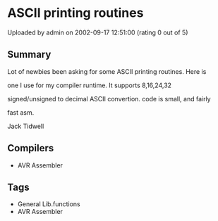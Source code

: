 # ASCII printing routines

Uploaded by admin on 2002-09-17 12:51:00 (rating 0 out of 5)

## Summary

Lot of newbies been asking for some ASCII printing routines. Here is  

one I use for my compiler runtime. It supports 8,16,24,32  

signed/unsigned to decimal ASCII convertion. code is small, and fairly  

fast asm.  

Jack Tidwell

## Compilers

- AVR Assembler

## Tags

- General Lib.functions
- AVR Assembler
